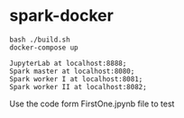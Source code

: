 # spark-docker
```
bash ./build.sh
docker-compose up
```

```
JupyterLab at localhost:8888;
Spark master at localhost:8080;
Spark worker I at localhost:8081;
Spark worker II at localhost:8082;
```

Use the code form FirstOne.jpynb file to test